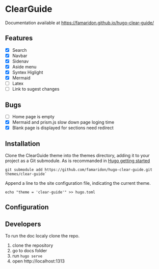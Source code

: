 # ClearGuide
Documentation available at https://famaridon.github.io/hugo-clear-guide/
## Features

* [x] Search
* [x] Navbar
* [x] Sidenav
* [x] Aside menu
* [x] Syntex Higlight
* [x] Mermaid
* [ ] Latex
* [ ] Link to sugest changes
  
## Bugs

* [ ] Home page is empty
* [x] Mermaid and prism.js slow down page loging time
* [x] Blank page is displayed for sections need redirect

## Installation
Clone the ClearGuide theme into the themes directory, adding it to your project as a Git submodule. As is recommanded in [Hugo getting started](https://gohugo.io/getting-started/quick-start/)

```
git submodule add https://github.com/famaridon/hugo-clear-guide.git themes/clear-guide`
```

Append a line to the site configuration file, indicating the current theme.

```
echo "theme = 'clear-guide'" >> hugo.toml
```

## Configuration

## Developers

To run the doc localy clone the repo.

1. clone the repository
2. go to docs folder
3. run ```hugo serve```
4. open http://localhost:1313
